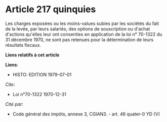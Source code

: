 # Article 217 quinquies

Les charges exposées ou les moins-values subies par les sociétés du fait de la levée, par leurs salariés, des options de
souscription ou d'achat d'actions qu'elles leur ont consenties en application de la loi n° 70-1322 du 31 décembre 1970, ne
sont pas retenues pour la détermination de leurs résultats fiscaux.

**Liens relatifs à cet article**

**Liens**:

  - HISTO: EDITION 1979-07-01

_Cite_:

  - Loi n°70-1322 1970-12-31

_Cité par_:

  - Code général des impôts, annexe 3, CGIAN3. - art. 46 quater-0 YD (V)
